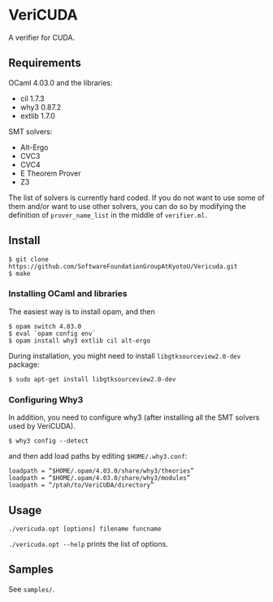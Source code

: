 # VeriCUDA
A verifier for CUDA.

## Requirements

OCaml 4.03.0 and the libraries:

* cil 1.7.3
* why3 0.87.2
* extlib 1.7.0

SMT solvers:

* Alt-Ergo
* CVC3
* CVC4
* E Theorem Prover
* Z3

The list of solvers is currently hard coded.  If you do not want to
use some of them and/or want to use other solvers, you can do so by
modifying the definition of `prover_name_list` in the middle of
`verifier.ml`.

## Install

```
$ git clone https://github.com/SoftwareFoundationGroupAtKyotoU/Vericuda.git
$ make
```

### Installing OCaml and libraries

The easiest way is to install opam, and then

```
$ opam switch 4.03.0
$ eval `opam config env`
$ opam install why3 extlib cil alt-ergo
```

During installation, you might need to install
`libgtksourceview2.0-dev` package:

```
$ sudo apt-get install libgtksourceview2.0-dev
```

### Configuring Why3

In addition, you need to configure why3 (after installing all the SMT
solvers used by VeriCUDA).

```
$ why3 config --detect
```

and then add load paths by editing `$HOME/.why3.conf`:

```
loadpath = “$HOME/.opam/4.03.0/share/why3/theories”
loadpath = “$HOME/.opam/4.03.0/share/why3/modules”
loadpath = “/ptah/to/VeriCUDA/directory”
```

## Usage

```
./vericuda.opt [options] filename funcname
```

`./vericuda.opt --help` prints the list of options.

## Samples

See `samples/`.
